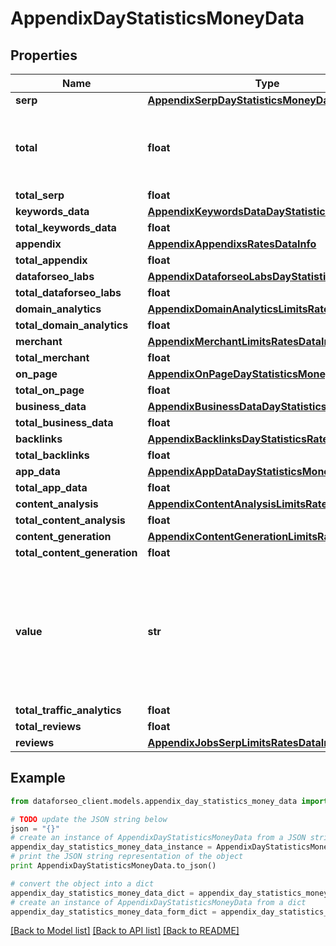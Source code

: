 # AppendixDayStatisticsMoneyData


## Properties

Name | Type | Description | Notes
------------ | ------------- | ------------- | -------------
**serp** | [**AppendixSerpDayStatisticsMoneyData**](AppendixSerpDayStatisticsMoneyData.md) |  | [optional] 
**total** | **float** | total amount of money deposited to your account | [optional] 
**total_serp** | **float** |  | [optional] 
**keywords_data** | [**AppendixKeywordsDataDayStatisticsMoneyData**](AppendixKeywordsDataDayStatisticsMoneyData.md) |  | [optional] 
**total_keywords_data** | **float** |  | [optional] 
**appendix** | [**AppendixAppendixsRatesDataInfo**](AppendixAppendixsRatesDataInfo.md) |  | [optional] 
**total_appendix** | **float** |  | [optional] 
**dataforseo_labs** | [**AppendixDataforseoLabsDayStatisticsRatesData**](AppendixDataforseoLabsDayStatisticsRatesData.md) |  | [optional] 
**total_dataforseo_labs** | **float** |  | [optional] 
**domain_analytics** | [**AppendixDomainAnalyticsLimitsRatesDataInfo**](AppendixDomainAnalyticsLimitsRatesDataInfo.md) |  | [optional] 
**total_domain_analytics** | **float** |  | [optional] 
**merchant** | [**AppendixMerchantLimitsRatesDataInfo**](AppendixMerchantLimitsRatesDataInfo.md) |  | [optional] 
**total_merchant** | **float** |  | [optional] 
**on_page** | [**AppendixOnPageDayStatisticsMoneyData**](AppendixOnPageDayStatisticsMoneyData.md) |  | [optional] 
**total_on_page** | **float** |  | [optional] 
**business_data** | [**AppendixBusinessDataDayStatisticsMoneyData**](AppendixBusinessDataDayStatisticsMoneyData.md) |  | [optional] 
**total_business_data** | **float** |  | [optional] 
**backlinks** | [**AppendixBacklinksDayStatisticsRatesData**](AppendixBacklinksDayStatisticsRatesData.md) |  | [optional] 
**total_backlinks** | **float** |  | [optional] 
**app_data** | [**AppendixAppDataDayStatisticsMoneyData**](AppendixAppDataDayStatisticsMoneyData.md) |  | [optional] 
**total_app_data** | **float** |  | [optional] 
**content_analysis** | [**AppendixContentAnalysisLimitsRatesDataInfo**](AppendixContentAnalysisLimitsRatesDataInfo.md) |  | [optional] 
**total_content_analysis** | **float** |  | [optional] 
**content_generation** | [**AppendixContentGenerationLimitsRatesDataInfo**](AppendixContentGenerationLimitsRatesDataInfo.md) |  | [optional] 
**total_content_generation** | **float** |  | [optional] 
**value** | **str** | time period for grouping day in the yyyy-MM-dd format minute in the yyyy-MM-dd HH:mm format | [optional] 
**total_traffic_analytics** | **float** |  | [optional] 
**total_reviews** | **float** |  | [optional] 
**reviews** | [**AppendixJobsSerpLimitsRatesDataInfo**](AppendixJobsSerpLimitsRatesDataInfo.md) |  | [optional] 

## Example

```python
from dataforseo_client.models.appendix_day_statistics_money_data import AppendixDayStatisticsMoneyData

# TODO update the JSON string below
json = "{}"
# create an instance of AppendixDayStatisticsMoneyData from a JSON string
appendix_day_statistics_money_data_instance = AppendixDayStatisticsMoneyData.from_json(json)
# print the JSON string representation of the object
print AppendixDayStatisticsMoneyData.to_json()

# convert the object into a dict
appendix_day_statistics_money_data_dict = appendix_day_statistics_money_data_instance.to_dict()
# create an instance of AppendixDayStatisticsMoneyData from a dict
appendix_day_statistics_money_data_form_dict = appendix_day_statistics_money_data.from_dict(appendix_day_statistics_money_data_dict)
```
[[Back to Model list]](../README.md#documentation-for-models) [[Back to API list]](../README.md#documentation-for-api-endpoints) [[Back to README]](../README.md)


